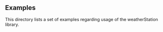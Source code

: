 ## Examples

This directory lists a set of examples regarding usage of the weatherStation library.

